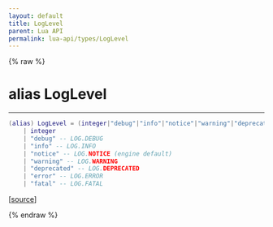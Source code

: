 ```yaml
---
layout: default
title: LogLevel
parent: Lua API
permalink: lua-api/types/LogLevel
---
```


{% raw %}

# alias LogLevel
---



```lua
(alias) LogLevel = (integer|"debug"|"info"|"notice"|"warning"|"deprecated"|"error"|"fatal")
    | integer
    | "debug" -- LOG.DEBUG
    | "info" -- LOG.INFO
    | "notice" -- LOG.NOTICE (engine default)
    | "warning" -- LOG.WARNING
    | "deprecated" -- LOG.DEPRECATED
    | "error" -- LOG.ERROR
    | "fatal" -- LOG.FATAL

```




[<a href="https://github.com/beyond-all-reason/RecoilEngine/blob/b29554ca8a91605fa235eafe60ad740783359665/rts/Lua/LuaUtils.cpp#L1430-L1440" target="_blank">source</a>]


{% endraw %}